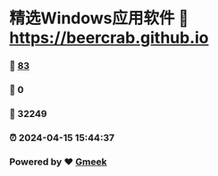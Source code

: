 # 精选Windows应用软件 :link: https://beercrab.github.io 
### :page_facing_up: [83](https://beercrab.github.io/tag.html) 
### :speech_balloon: 0 
### :hibiscus: 32249 
### :alarm_clock: 2024-04-15 15:44:37 
### Powered by :heart: [Gmeek](https://github.com/Meekdai/Gmeek)
